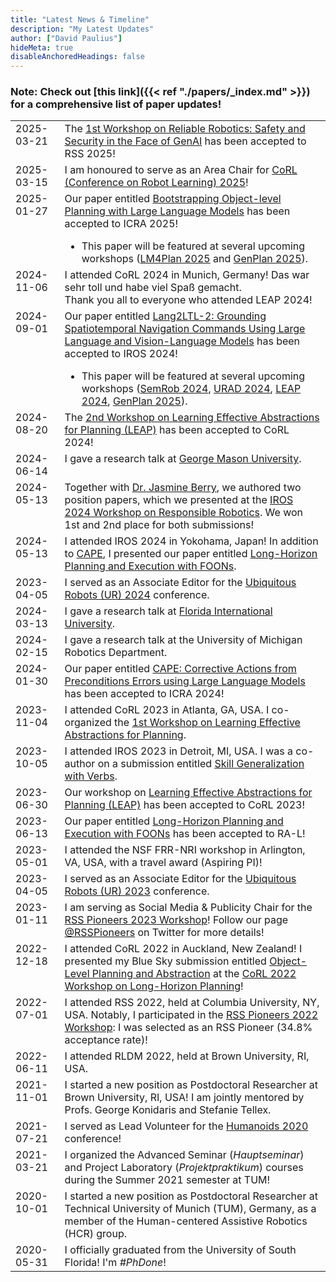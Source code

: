 ```yaml
---
title: "Latest News & Timeline"
description: "My Latest Updates"
author: ["David Paulius"]
hideMeta: true
disableAnchoredHeadings: false
---
```


### Note: Check out [this link]({{< ref "./papers/_index.md" >}}) for a comprehensive list of paper updates!

<table>
    <tr style="vertical-align:top;">
        <td>
            <span class="date" style="background:var(--2025)">2025-03-21</span>
        </td>
        <td>
            <span> The <a href="https://sites.google.com/view/rss2025-reliable-robotics/" target="_blank">1st Workshop on Reliable Robotics: Safety and Security in the Face of GenAI</a> has been accepted to RSS 2025!</span>
        </td>
    </tr>
    <tr style="vertical-align:top;">
        <td>
            <span class="date" style="background:var(--2025)">2025-03-15</span>
        </td>
        <td>
            <span>I am honoured to serve as an Area Chair for <a href="https://www.corl.org/" target="_blank">CoRL (Conference on Robot Learning) 2025</a>!</span>
        </td>
    </tr>
    <tr style="vertical-align:top;">
        <td>
            <span class="date" style="background:var(--2025)">2025-01-27</span>
        </td>
        <td>
            <span>Our paper entitled <a href='{{< ref "./papers/ICRA-25.md" >}}'" target="_blank">Bootstrapping Object-level Planning with Large Language Models</a> has been accepted to ICRA 2025!
            <ul style="margin-bottom:0px"><li>This paper will be featured at several upcoming workshops (<a href="https://llmforplanning.github.io/" target="_blank">LM4Plan 2025</a> and <a href="https://aair-lab.github.io/genplan25/" target="_blank">GenPlan 2025</a>).</li></ul></span>
        </td>
    </tr>
    <tr style="vertical-align:top;">
        <td>
            <span class="date" style="background:var(--2024)">2024-11-06</span>
        </td>
        <td>
            <span>I attended CoRL 2024 in Munich, Germany! Das war sehr toll und habe viel Spaß gemacht.<br>Thank you all to everyone who attended LEAP 2024!</span>
        </td>
    </tr>
    <tr style="vertical-align:top;">
        <td>
            <span class="date" style="background:var(--2024)">2024-09-01</span>
        </td>
        <td>
            <span>Our paper entitled <a href='{{< ref "./papers/IROS-24.md" >}}'" target="_blank">Lang2LTL-2: Grounding Spatiotemporal Navigation Commands Using Large Language and Vision-Language Models</a> has been accepted to IROS 2024!
            <ul style="margin-bottom:0px"><li>This paper will be featured at several upcoming workshops (<a href="https://semrob.github.io/" target="_blank">SemRob 2024</a>, <a href="https://sites.google.com/view/aaai-ur-rad-symposium/home" target="_blank">URAD 2024</a>, <a href="https://leap-workshop.github.io/" target="_blank">LEAP 2024</a>, <a href="https://aair-lab.github.io/genplan25/" target="_blank">GenPlan 2025</a>).</li></ul></span>
        </td>
    </tr>
    <tr style="vertical-align:top;">
        <td>
            <span class="date" style="background:var(--2024)">2024-08-20</span>
        </td>
        <td>
            <span> The <a href="https://leap-workshop.github.io/" target="_blank">2nd Workshop on Learning Effective Abstractions for Planning (LEAP)</a> has been accepted to CoRL 2024!</span>
        </td>
    </tr>
    <tr style="vertical-align:top;">
        <td>
            <span class="date" style="background:var(--2024)">2024-06-14</span>
        </td>
        <td>
            <span>I gave a research talk at <a href="https://cs.gmu.edu/events/detail/633/" target="_blank">George Mason University</a>.</span>
        </td>
    </tr>
    <tr style="vertical-align:top;">
        <td>
            <span class="date" style="background:var(--2024)">2024-05-13</span>
        </td>
        <td>
            <span>Together with <a href="https://jasmineberry.github.io/" target="_blank">Dr. Jasmine Berry</a>, we authored two position papers, which we presented at the <a href="https://dracothraxus.github.io/responsiblerobotics/index" target="_blank">IROS 2024 Workshop on Responsible Robotics</a>. We won 1st and 2nd place for both submissions!</span>
        </td>
    </tr>
    <tr style="vertical-align:top;">
        <td>
            <span class="date" style="background:var(--2024)">2024-05-13</span>
        </td>
        <td>
            <span>I attended IROS 2024 in Yokohama, Japan! In addition to <a href='{{< ref "./papers/ICRA-24.md" >}}'" target="_blank">CAPE</a>, I presented our paper entitled <a href="https://davidpaulius.github.io/foon-lhpe" target="_blank">Long-Horizon Planning and Execution with FOONs</a>.</span>
        </td>
    </tr>
    <tr style="vertical-align:top;">
        <td>
            <span class="date" style="background:var(--2024)">2023-04-05</span>
        </td>
        <td>
            <span>I served as an Associate Editor for the  <a href="https://2024.ubiquitousrobots.org/" target="_blank">Ubiquitous Robots (UR) 2024</a> conference.</span>
        </td>
    </tr>
    <tr style="vertical-align:top;">
        <td>
            <span class="date" style="background:var(--2024)">2024-03-13</span>
        </td>
        <td>
            <span>I gave a research talk at <a href="https://www.cis.fiu.edu/lectures/object-level-planning-bridging-the-gap-between-human-knowledge-and-task-and-motion-planning/" target="_blank">Florida International University</a>.</span>
        </td>
    </tr>
    <tr style="vertical-align:top;">
        <td>
            <span class="date" style="background:var(--2024)">2024-02-15</span>
        </td>
        <td>
            <span>I gave a research talk at the University of Michigan Robotics Department.</span>
        </td>
    </tr>
    <tr style="vertical-align:top;">
        <td>
            <span class="date" style="background:var(--2024)">2024-01-30</span>
        </td>
        <td>
            <span>Our paper entitled <a href='{{< ref "./papers/ICRA-24.md" >}}'" target="_blank">CAPE: Corrective Actions from Preconditions Errors using Large Language Models</a> has been accepted to ICRA 2024!</span>
        </td>
    </tr>
    <tr style="vertical-align:top;">
        <td>
            <span class="date" style="background:var(--2023)">2023-11-04</span>
        </td>
        <td>
            <span>I attended CoRL 2023 in Atlanta, GA, USA. I co-organized the <a href="https://leap-workshop.github.io/leap2023.html" target="_blank">1st Workshop on Learning Effective Abstractions for Planning</a>.</span>
        </td>
    </tr>
    <tr style="vertical-align:top;">
        <td>
            <span class="date" style="background:var(--2023)">2023-10-05</span>
        </td>
        <td>
            <span>I attended IROS 2023 in Detroit, MI, USA. I was a co-author on a submission entitled <a href='{{< ref "./papers/IROS-23.md" >}}' target="_blank">Skill Generalization with Verbs</a>.</span>
        </td>
    </tr>
    <tr style="vertical-align:top;">
        <td>
            <span class="date" style="background:var(--2023)">2023-06-30</span>
        </td>
        <td>
            <span> Our workshop on <a href="https://leap-workshop.github.io/leap2023.html" target="_blank">Learning Effective Abstractions for Planning (LEAP)</a> has been accepted to CoRL 2023!</span>
        </td>
    </tr>
    <tr style="vertical-align:top;">
        <td>
            <span class="date" style="background:var(--2023)">2023-06-13</span>
        </td>
        <td>
            <span>
                Our paper entitled <a href="https://davidpaulius.github.io/foon-lhpe" target="_blank">Long-Horizon Planning and Execution with FOONs</a> has been accepted to RA-L!
            </span>
        </td>
    </tr>
    <tr style="vertical-align:top;">
        <td>
            <span class="date" style="background:var(--2023);">2023-05-01</span>
        </td>
        <td>
            <span>
                I attended the NSF FRR-NRI workshop in Arlington, VA, USA, with a travel award (Aspiring PI)!
            </span>
        </td>
    </tr>
    <tr style="vertical-align:top;">
        <td>
            <span class="date" style="background:var(--2023)">2023-04-05</span>
        </td>
        <td>
            <span>I served as an Associate Editor for the <a href="http://2023.ubiquitousrobots.org/" target="_blank">Ubiquitous Robots (UR) 2023</a> conference.</span>
        </td>
    </tr>
    <tr style="vertical-align:top;">
        <td>
            <span class="date" style="background:var(--2023)">2023-01-11</span>
        </td>
        <td>
            <span>
                I am serving as Social Media & Publicity Chair for the <a href="https://sites.google.com/view/rsspioneers2023/" target="_blank">RSS Pioneers 2023 Workshop</a>! Follow our page <a href="https://twitter.com/RSSPioneers" target="_blank">@RSSPioneers</a> on Twitter for more details!
            </span>
        </td>
    </tr>
    <tr style="vertical-align:top;">
        <td>
            <span class="date" style="background:var(--2022);">2022-12-18</span>
        </td>
        <td>
            <span>
                I attended CoRL 2022 in Auckland, New Zealand! I presented my Blue Sky submission entitled <a href="https://openreview.net/forum?id=YfjoSxZekWW" target="_blank">Object-Level Planning and Abstraction</a> at the <a href="https://gjstein.github.io/corl2022wkshp-long-horizon-planning/" target="_blank">CoRL 2022 Workshop on Long-Horizon Planning</a>!
            </span>
        </td>
    </tr>
    <tr style="vertical-align:top;">
        <td>
            <span class="date" style="background:var(--2022);">2022-07-01</span>
        </td>
        <td>
            <span>
                I attended RSS 2022, held at Columbia University, NY, USA. Notably, I participated in the <a href="https://sites.google.com/view/rsspioneers2022/" target="_blank">RSS Pioneers 2022 Workshop</a>: I was selected as an RSS Pioneer (34.8% acceptance rate)!
            </span>
        </td>
    </tr>
    <tr style="vertical-align:top;">
        <td>
            <span class="date" style="background:var(--2022)">2022-06-11</span>
        </td>
        <td>
            <span>
                I attended RLDM 2022, held at Brown University, RI, USA.
            </span>
        </td>
    </tr>
    <tr style="vertical-align:top;">
        <td>
            <span class="date" style="background:var(--2021)">2021-11-01</span>
        </td>
        <td>
            <span>
                I started a new position as Postdoctoral Researcher at Brown University, RI, USA!
                I am jointly mentored by Profs. George Konidaris and Stefanie Tellex.
            </span>
        </td>
    </tr>
    <tr style="vertical-align:top;">
        <td>
            <span class="date" style="background:var(--2021)">2021-07-21</span>
        </td>
        <td>
            <span>
                I served as Lead Volunteer for the <a href="https://humanoids-2020.org/" target="_blank">Humanoids 2020</a> conference!
            </span>
        </td>
    </tr>
    <tr style="vertical-align:top;">
        <td>
            <span class="date" style="background:var(--2021)">2021-03-21</span>
        </td>
        <td>
            <span>
                I organized the Advanced Seminar (<i>Hauptseminar</i>) and Project Laboratory (<i>Projektpraktikum</i>) courses during the Summer 2021 semester at TUM!
            </span>
        </td>
    </tr>
    <tr style="vertical-align:top;">
        <td>
            <span class="date" style="background:var(--2020);">2020-10-01</span>
        </td>
        <td>
            <span>
                I started a new position as Postdoctoral Researcher at Technical University of Munich (TUM), Germany, as a member of the Human-centered Assistive Robotics (HCR) group.
            </span>
        </td>
    </tr>
    <tr style="vertical-align:top;">
        <td>
            <span class="date" style="background:var(--2020);">2020-05-31</span>
        </td>
        <td>
            <span>
                I officially graduated from the University of South Florida! I'm <i>#PhDone</i>!
            </span>
        </td>
    </tr>
</table>





